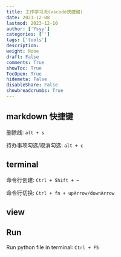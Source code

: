 ```yaml
---
title: 工作学习流(vscode快捷键)
date: 2023-12-08
lastmod: 2023-12-10
author: ['Ysyy']
categories: ['']
tags: ['tools']
description: 
weight: None
draft: False
comments: True
showToc: True
TocOpen: True
hidemeta: False
disableShare: False
showbreadcrumbs: True
---
```

## markdown 快捷键

删除线: `alt + s`

待办事项勾选/取消勾选: `alt + c`

## terminal

命令行创建: `Ctrl + Shift + ~`

命令行切换: `Ctrl + fn + upArrow/downArrow`

## view

## Run

Run python file in terminal: `Ctrl + F5`